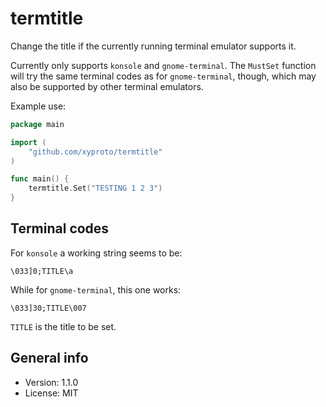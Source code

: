 # termtitle

Change the title if the currently running terminal emulator supports it.

Currently only supports `konsole` and `gnome-terminal`. The `MustSet` function will try the same terminal codes as for `gnome-terminal`, though, which may also be supported by other terminal emulators.

Example use:

~~~go
package main

import (
    "github.com/xyproto/termtitle"
)

func main() {
    termtitle.Set("TESTING 1 2 3")
}
~~~

## Terminal codes

For `konsole` a working string seems to be:

    \033]0;TITLE\a

While for `gnome-terminal`, this one works:

    \033]30;TITLE\007

`TITLE` is the title to be set.

## General info

* Version: 1.1.0
* License: MIT

